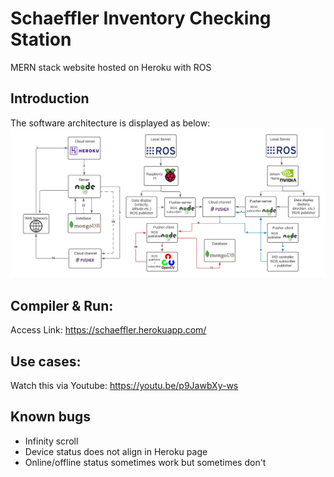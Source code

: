 # Schaeffler Inventory Checking Station

MERN stack website hosted on Heroku with ROS 

## Introduction
The software architecture is displayed as below:
![alt text](https://github.com/phu0n9/capstone/blob/main/Capstone%20Presentation%20-%20New%20SoftDes.png)
  
## Compiler & Run:
Access Link: https://schaeffler.herokuapp.com/

## Use cases:
Watch this via Youtube: https://youtu.be/p9JawbXy-ws

## Known bugs
* Infinity scroll
* Device status does not align in Heroku page
* Online/offline status sometimes work but sometimes don't




